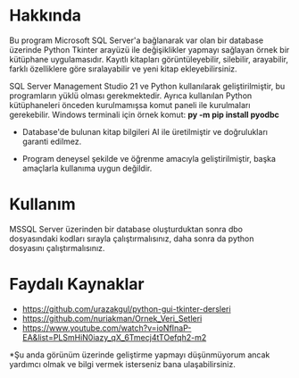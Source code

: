# Hakkında
Bu program Microsoft SQL Server'a bağlanarak var olan bir database üzerinde Python Tkinter arayüzü ile değişiklikler yapmayı sağlayan örnek bir kütüphane uygulamasıdır. Kayıtlı kitapları görüntüleyebilir, silebilir, arayabilir, farklı özelliklere göre sıralayabilir ve yeni kitap ekleyebilirsiniz.

SQL Server Management Studio 21 ve Python kullanılarak geliştirilmiştir, bu programların yüklü olması gerekmektedir. Ayrıca kullanılan Python kütüphaneleri önceden kurulmamışsa komut paneli ile kurulmaları gerekebilir. Windows terminali için örnek komut: **py -m pip install pyodbc**

- Database'de bulunan kitap bilgileri AI ile üretilmiştir ve doğrulukları garanti edilmez.

- Program deneysel şekilde ve öğrenme amacıyla geliştirilmiştir, başka amaçlarla kullanıma uygun değildir.

# Kullanım
MSSQL Server üzerinden bir database oluşturduktan sonra dbo dosyasındaki kodları sırayla çalıştırmalısınız, daha sonra da python dosyasını çalıştırmalısınız. 

# Faydalı Kaynaklar
- https://github.com/urazakgul/python-gui-tkinter-dersleri
- https://github.com/nuriakman/Ornek_Veri_Setleri
- https://www.youtube.com/watch?v=ioNfInaP-EA&list=PLSmHiN0iazy_qX_6Tmecj4tTOefqh2-m2

*Şu anda görünüm üzerinde geliştirme yapmayı düşünmüyorum ancak yardımcı olmak ve bilgi vermek isterseniz bana ulaşabilirsiniz.
